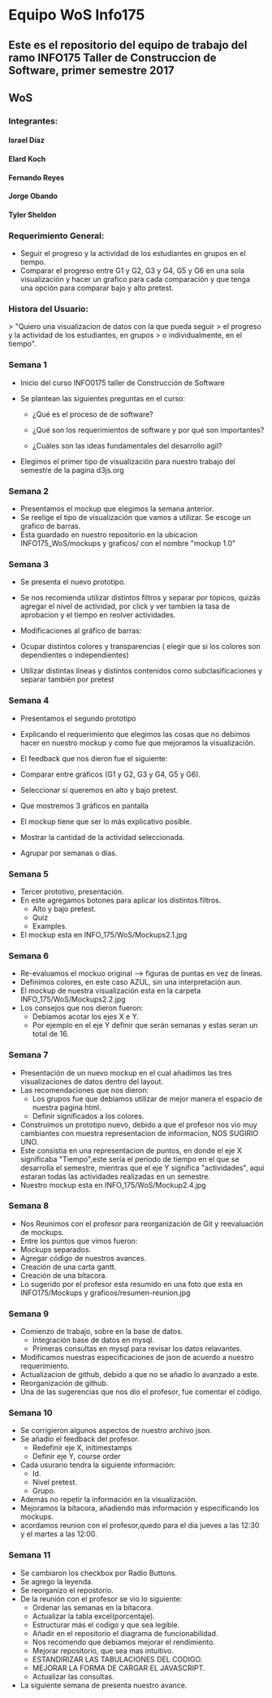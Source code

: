 <h1>Equipo WoS Info175 </h1>

<h2>Este es el repositorio del equipo de trabajo del ramo INFO175 Taller de Construccion de Software, primer semestre 2017 </h2>

<h2>WoS </h2>

<h3>Integrantes: 	</h3>
  <p>
    <h4>Israel Díaz</h4>
    <h4>Elard Koch</h4>
    <h4>Fernando Reyes</h4>
    <h4>Jorge Obando</h4>
    <h4>Tyler Sheldon</h4>
  </p>


  


<h3>Requerimiento General: </h3>

* Seguir el progreso y la actividad de los estudiantes en grupos en el tiempo. 
* Comparar el progreso entre G1 y G2, G3 y G4, G5 y G6 en una sola visualización y hacer un grafico para cada comparación y que tenga una opción para comparar bajo y alto pretest. 

<h3>Histora del Usuario: </h3>
  > "Quiero una visualizacion de datos con la que pueda seguir 
  > el progreso y la actividad de los estudiantes, en grupos 
  > o individualmente, en el tiempo".

<h3>Semana 1</h3>

* Inicio del curso INFO0175 taller de Construcción de Software 
* Se plantean las siguientes preguntas en el curso:

  * ¿Qué es el proceso de de software?
  
  * ¿Qué son los requerimientos de software y por qué son importantes?
  
  * ¿Cuáles son las ideas fundamentales del desarrollo agil?
 
* Elegimos el primer tipo de visualización para nuestro trabajo del semestre de la pagina d3js.org
  
<h3>Semana 2</h3>

* Presentamos el mockup que elegimos la semana anterior. 
* Se reelige el tipo de visualización que vamos a utilizar. Se escoge un grafico de barras.
* Esta guardado en nuestro repositorio en la ubicacion INFO175_WoS/mockups y graficos/ con el nombre "mockup 1.0"


<h3>Semana 3</h3>

* Se presenta el nuevo prototipo.
* Se nos recomienda utilizar distintos filtros y separar por tópicos, quizás agregar el nivel de actividad, por click y ver tambien la tasa de aprobacion y el tiempo en reolver actividades.
* Modificaciones al gráfico de barras:

* Ocupar distintos colores y transparencias ( elegir que si los colores son dependientes o independientes)
* Utilizar distintas líneas y distintos contenidos como subclasificaciones y separar también por pretest
  
<h3>Semana 4</h3>

* Presentamos el segundo prototipo 
* Explicando el requerimiento que elegimos las cosas que no debimos hacer en nuestro mockup y como fue que mejoramos la visualización. 
* El feedback que nos dieron fue el siguiente:

* Comparar entre gráficos (G1 y G2, G3 y G4, G5 y G6).
* Seleccionar si queremos en alto y bajo pretest.
* Que mostremos 3 gráficos en pantalla
* El mockup tiene que ser lo más explicativo posible.
* Mostrar la cantidad de la actividad seleccionada.
* Agrupar por semanas o días.
    
<h3>Semana 5</h3>

* Tercer prototivo, presentación.
* En este agregamos botones para aplicar los distintos filtros.
  * Alto y bajo pretest.
  * Quiz
  * Examples.
* El mockup esta en INFO_175/WoS/Mockups2.1.jpg

<h3>Semana 6</h3>

* Re-evaluamos el mockuo original --> figuras de puntas en vez de lineas. 
* Definimos colores, en este caso AZUL, sin una interpretación aun.
* El mockup de nuestra visualización esta en la carpeta INFO_175/WoS/Mockups2.2.jpg
* Los consejos que nos dieron fueron:
   * Debiamos acotar los ejes X e Y.
   * Por ejemplo en el eje Y definir que serán semanas y estas seran un total de 16.

<h3>Semana 7</h3>

* Presentación de un nuevo mockup en el cual añadimos las tres visualizaciones de datos dentro del layout.
* Las recomendaciones que nos dieron:
  * Los grupos fue que debiamos utilizar de mejor manera el espacio de nuestra pagina html.
  * Definir significados a los colores. 
* Construimos un prototipo nuevo, debido a que el profesor nos vio muy cambiantes con muestra representacion de informacion, NOS SUGIRIO UNO. 
* Este consistia en una representacion de puntos, en donde el eje X significaba "Tiempo",este sería el periodo de tiempo en el que se desarrolla el semestre, mientras que el eje Y significa "actividades", aqui estaran todas las actividades realizadas en un semestre.
* Nuestro mockup esta en INFO_175/WoS/Mockup2.4.jpg
   
<h3>Semana 8</h3>

* Nos Reunimos con el profesor para reorganización de Git y reevaluación de mockups. 
* Entre los puntos que vimos fueron: 
* Mockups separados. 
* Agregar código de nuestros avances.
* Creación de una carta gantt.
* Creación de una bítacora. 
* Lo sugerido por el profesor esta resumido en una foto que esta en INFO175/Mockups y graficos/resumen-reunion.jpg

<h3>Semana 9</h3>

*  Comienzo de trabajo, sobre en la base de datos.
   *  Integración base de datos en mysql.
   *  Primeras consultas en mysql para revisar los datos relavantes.
*  Modificamos nuestras especificaciones de json de acuerdo a nuestro requerimiento.
*  Actualizacion de github, debido a que no se añadio lo avanzado a este.
*  Reorganización de github.
*  Una de las sugerencias que nos dio el profesor, fue comentar el código.

<h3>Semana 10</h3>

* Se corrigieron algunos aspectos de nuestro archivo json.
* Se añadio el feedback del profesor.
  *  Redefinir eje X, initimestamps
  *  Definir eje Y, course order
* Cada usurario tendra la siguiente información:
  *  Id.
  *  Nivel pretest.
  *  Grupo.
* Además no repetir la información en la visualización.
* Mejoramos la bítacora, añadiendo más información y especificando los mockups.
* acordamos reunion con el profesor,quedo para el dia jueves a las 12:30 y el martes a las 12:00.

<h3>Semana 11</h3>

* Se cambiaron los checkbox por Radio Buttons.
* Se agrego la leyenda.
* Se reorganizo el repostorio.
* De la reunión con el profesor se vio lo siguiente:
  * Ordenar las semanas en la bitacora.
  * Actualizar la tabla excel(porcentaje).
  * Estructurar más el codigo y que sea legible.
  * Añadir en el repositorio el diagrama de funcionabilidad.
  * Nos recomendo que debiamos mejorar el rendimiento.
  * Mejorar repositorio, que sea mas intuitivo.
  * ESTANDIRIZAR LAS TABULACIONES DEL CODIGO.
  * MEJORAR LA FORMA DE CARGAR EL JAVASCRIPT.
  * Actualizar las consultas.
* La siguiente semana de presenta nuestro avance.
